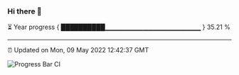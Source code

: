 ### Hi there 👋

⏳ Year progress { ██████████▁▁▁▁▁▁▁▁▁▁▁▁▁▁▁▁▁▁▁▁ } 35.21 %

---

⏰ Updated on Mon, 09 May 2022 12:42:37 GMT

![Progress Bar CI](https://github.com/ZhaoGui/ZhaoGui/workflows/Progress%20Bar%20CI/badge.svg)
